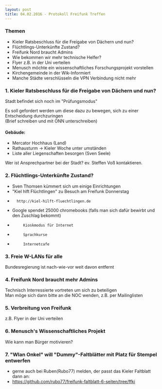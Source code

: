 ```yaml
---
layout: post
title: 04.02.2016 - Protokoll Freifunk Treffen
---
```

### Themen
- Kieler Ratsbeschluss für die Freigabe von Dächern und nun?
- Flüchtlings-Unterkünfte Zustand?
- Freifunk Nord braucht Admins
- Wie bekommen wir mehr technische Helfer?
- Flyer z.B. in der Uni verteilen
- Menusch möchte ein wissenschaftliches Forschungsprojekt vorstellen
- Kirchengemeinde in der Wik-Informiert
- Manche Städte verschlüsseln die VPN Verbindung nicht mehr

### 1. Kieler Ratsbeschluss für die Freigabe von Dächern und nun?
Stadt befindet sich noch im "Prüfungsmodus"
 
Es soll gefordert werden um diese dazu zu bewegen, sich zu einer Entscheidung durchzuringen  
(Brief schreiben und mit ONN unterschreiben)
 
#### Gebäude:
*    Mercator Hochhaus (Land)  
*    Rathausturm -> Kieler Woche unter umständen  
*    Liste aller Liegenschaften besorgen (Sven Seele)  
 
Wer ist Ansprechpartner bei der Stadt? ev. Steffen Voß kontaktieren.

### 2. Flüchtlings-Unterkünfte Zustand?

*	Sven Thomsen kümmert sich um einige Einrichtungen  
*	"Kiel hlft Flüchtlingen" zu Besuch am Freifunk Donnerstag  
*	    http://kiel-hilft-fluechtlingen.de  
*	Google spendet 25000 chromebooks (falls man sich dafür bewirbt und den Zuschlag bekommt)  
 *	    	Kioskmodus für Internet  
 *	    	Sprachkurse  
 *	    	Internetcafe  
    
### 3. Freie W-LANs für alle

Bundesregierung ist nach-wie-vor weit davon entfernt  

### 4. Freifunk Nord braucht mehr Admins

Technisch Interressierte vortreten um sich zu beteiligen  
Man möge sich dann bitte an die NOC wenden, z.B. per Mailinglisten  

### 5. Verbreitung von Freifunk

z.B. Flyer in der Uni verteilen  

### 6. Menusch's Wissenschaftliches Projekt

Wie kann man Bürger motivieren?  


### 7. "Wlan Onkel" will "Dummy"-Faltblätter mit Platz für Stempel entwerfen

*	gerne auch bei Ruben(Rubo77) melden, der passt das Kieler Faltblatt dann an:  
*	https://github.com/rubo77/freifunk-faltblatt-6-seiten/tree/ffki  
